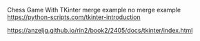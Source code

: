 Chess Game With TKinter
merge example
no merge example
https://python-scripts.com/tkinter-introduction

https://anzeljg.github.io/rin2/book2/2405/docs/tkinter/index.html
